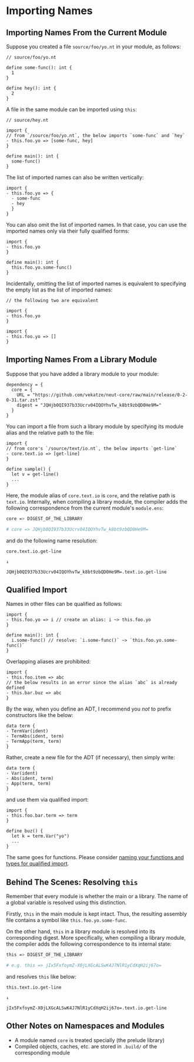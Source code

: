 # Importing Names

## Importing Names From the Current Module

Suppose you created a file `source/foo/yo.nt` in your module, as follows:

```neut
// source/foo/yo.nt

define some-func(): int {
  1
}

define hey(): int {
  2
}
```

A file in the same module can be imported using `this`:

```neut
// source/hey.nt

import {
// from `/source/foo/yo.nt`, the below imports `some-func` and `hey`
- this.foo.yo => [some-func, hey]
}

define main(): int {
  some-func()
}
```

The list of imported names can also be written vertically:

```neut
import {
- this.foo.yo => {
  - some-func
  - hey
  }
}
```

You can also omit the list of imported names. In that case, you can use the imported names only via their fully qualified forms:

```neut
import {
- this.foo.yo
}

define main(): int {
  this.foo.yo.some-func()
}
```

Incidentally, omitting the list of imported names is equivalent to specifying the empty list as the list of imported names:

```neut
// the following two are equivalent

import {
- this.foo.yo
}

import {
- this.foo.yo => []
}
```

## Importing Names From a Library Module

Suppose that you have added a library module to your module:

```text
dependency = {
  core = {
    URL = "https://github.com/vekatze/neut-core/raw/main/release/0-2-0-31.tar.zst"
    digest = "JQHjb0QI937b33Ucrv04IQOYhvTw_k8bt9zbQD0He9M="
  }
}
```

You can import a file from such a library module by specifying its module alias and the relative path to the file:

```neut
import {
// from core's `/source/text/io.nt`, the below imports `get-line`
- core.text.io => [get-line]
}

define sample() {
  let v = get-line()
  ...
}
```

Here, the module alias of `core.text.io` is `core`, and the relative path is `text.io`. Internally, when compiling a library module, the compiler adds the following correspondence from the current module's `module.ens`:

```sh
core => DIGEST_OF_THE_LIBRARY

# core => JQHjb0QI937b33Ucrv04IQOYhvTw_k8bt9zbQD0He9M=
```

and do the following name resolution:

```text
core.text.io.get-line

↓

JQHjb0QI937b33Ucrv04IQOYhvTw_k8bt9zbQD0He9M=.text.io.get-line
```

## Qualified Import

Names in other files can be qualified as follows:

```neut
import {
- this.foo.yo => i // create an alias: i ~> this.foo.yo
}

define main(): int {
  i.some-func() // resolve: `i.some-func()` ~> `this.foo.yo.some-func()`
}
```

Overlapping aliases are prohibited:

```neut
import {
- this.foo.item => abc
// the below results in an error since the alias `abc` is already defined
- this.bar.buz => abc
}

```

By the way, when you define an ADT, I recommend you *not* to prefix constructors like the below:

```neut
data term {
- TermVar(ident)
- TermAbs(ident, term)
- TermApp(term, term)
}
```

Rather, create a new file for the ADT (if necessary), then simply write:

```neut
data term {
- Var(ident)
- Abs(ident, term)
- App(term, term)
}
```

and use them via qualified import:

```neut
import {
- this.foo.bar.term => term
}

define buz() {
  let k = term.Var("yo")
  ...
}
```

The same goes for functions. Please consider [naming your functions and types for qualified import](https://mail.haskell.org/pipermail/haskell-cafe/2008-June/043986.html).

## Behind The Scenes: Resolving `this`

Remember that every module is whether the main or a library. The name of a global variable is resolved using this distinction.

Firstly, `this` in the main module is kept intact. Thus, the resulting assembly file contains a symbol like `this.foo.yo.some-func`.

On the other hand, `this` in a library module is resolved into its corresponding digest. More specifically, when compiling a library module, the compiler adds the following correspondence to its internal state:

```sh
this => DIGEST_OF_THE_LIBRARY

# e.g. this => jIx5FxfoymZ-X0jLXGcALSwK4J7NlR1yCdXqH2ij67o=
```

and resolves `this` like below:

```text
this.text.io.get-line

↓

jIx5FxfoymZ-X0jLXGcALSwK4J7NlR1yCdXqH2ij67o=.text.io.get-line
```

## Other Notes on Namespaces and Modules

- A module named `core` is treated specially (the prelude library)
- Compiled objects, caches, etc. are stored in `.build/` of the corresponding module
